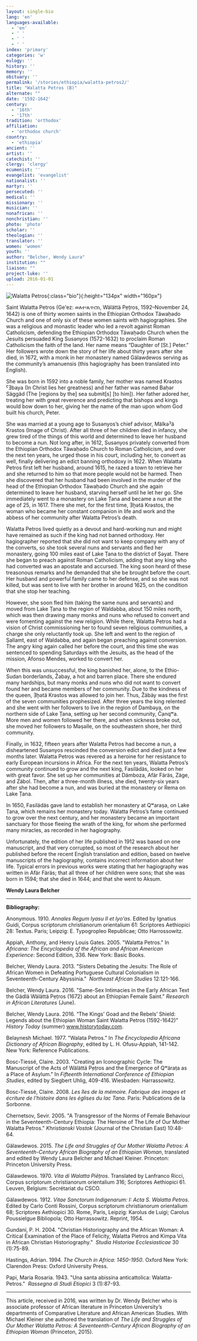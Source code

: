 ```yaml
---
layout: single-bio
lang: 'en'
languages-available:
  - 'en'
  - ' '
  - ' '
  - ' '
index: 'primary'
categories: 'w'
eulogy: ''
history: ''
memory: ''
obituary: ''
permalink: '/stories/ethiopia/walatta-petros2/'
title: "Walatta Petros (B)"
alternate: ""
date: '1592-1642'
century:
  - '16th'
  - '17th'
tradition: 'orthodox'
affiliation:
  - 'orthodox church'
country:
  - 'ethiopia'
ancient: ''
artist: ''
catechist: ''
clergy: 'clergy'
ecumenist: ''
evangelist: 'evangelist'
nationalist: ''
martyr: ''
persecuted: ''
medical: ''
missionary: ''
musician: ''
nonafrican: ''
nonchristian: ''
photo: 'photo'
scholar: ''
theologian: ''
translator: ''
women: 'women'
youth: ''
author: "Belcher, Wendy Laura"
institution: ""
liaison: ""
project-luke: ''
upload: 2016-01-01
---
```


![Walatta Petros](/images/bio-pics/ethiopia/walatta-petros2/walatta-petros-sm.jpg){:class="bio"}{:height="134px" width="160px"}

Saint  Walatta Petros (Ge'ez:&nbsp;ወለተ፡ጴጥሮስ,  Wälättä P̣eṭros, 1592–November 24, 1642) is one of thirty women saints in the  Ethiopian Orthodox Täwaḥədo Church and one of only six of these women saints  with hagiographies. She was a religious and monastic leader who led a revolt  against Roman Catholicism, defending the Ethiopian Orthodox Täwaḥədo Church  when the Jesuits persuaded King Susənyos (1572-1632) to proclaim Roman  Catholicism the faith of the land. Her name means &ldquo;Daughter of [St.] Peter.&rdquo; Her  followers wrote down the story of her life about thirty years after she died, in  1672, with a monk in her monastery named Gälawdewos serving as the community&rsquo;s  amanuensis (this hagiography has been translated into English).

She was  born in 1592 into a noble family, her mother was named Krəstos ˁƎbaya (In  Christ lies her greatness) and her father was named Baḥər Säggäd (The [regions  by the] sea submit[s] [to him]). Her father adored her, treating her with great  reverence and predicting that bishops and kings would bow down to her, giving  her the name of the man upon whom God built his church, Peter.

She was  married at a young age to Susənyos&rsquo;s chief advisor, Mälkəˀä Krəstos (Image of  Christ). After all three of her children died in infancy, she grew tired of the  things of this world and determined to leave her husband to become a nun. Not  long after, in 1612, Susənyos privately converted from the Ethiopian Orthodox  Täwaḥədo Church to Roman Catholicism, and over the next ten years, he urged  those in his court, including her, to convert as well, finally delivering an  edict banning orthodoxy in 1622. When Walatta Petros first left her husband,  around 1615, he razed a town to retrieve her and she returned to him so that  more people would not be harmed. Then she discovered that her husband had been  involved in the murder of the head of the Ethiopian Orthodox Täwaḥədo Church  and she again determined to leave her husband, starving herself until he let  her go. She immediately went to a monastery on Lake Ṭana and became a nun at  the age of 25, in 1617. There she met, for the first time, Ǝḫətä Krəstos, the  woman who became her constant companion in life and work and the abbess of her  community after Walatta Petros&rsquo;s death.

Walatta  Petros lived quietly as a devout and hard-working nun and might have remained  as such if the king had not banned orthodoxy. Her hagiographer reported that  she did not want to keep company with any of the converts, so she took several nuns  and servants and fled her monastery, going 100 miles east of Lake Ṭana to the  district of Ṣəyat. There she began to preach against Roman Catholicism, adding  that any king who had converted was an apostate and accursed. The king soon  heard of these treasonous remarks and he demanded that she be brought before  the court. Her husband and powerful family came to her defense, and so she was  not killed, but was sent to live with her brother in around 1625, on the  condition that she stop her teaching.

However,  she soon fled him (taking the same nuns and servants) and moved from Lake Ṭana to  the region of Waldəbba, about 150 miles north, which was then drawing many  monks and nuns who refused to convert and were fomenting against the new  religion. While there, Walatta Petros had a vision of Christ commissioning her  to found seven religious communities, a charge she only reluctantly took up.  She left and went to the region of Ṣallamt, east of Waldəbba, and again began  preaching against conversion. The angry king again called her before the court,  and this time she was sentenced to spending Saturdays with the Jesuits, as the  head of the mission, Afonso Mendes, worked to convert her.

When  this was unsuccessful, the king banished her, alone, to the Ethio-Sudan  borderlands, Žabay, a hot and barren place. There she endured many hardships,  but many monks and nuns who did not want to convert found her and became  members of her community. Due to the kindness of the queen, Ǝḫətä Krəstos was  allowed to join her. Thus, Žäbäy was the first of the seven communities  prophesized. After three years the king relented and she went with her  followers to live in the region of Dambəya, on the northern side of Lake Ṭana,  setting up her second community, Č̣anqʷa. More men and women followed her  there, and when sickness broke out, she moved her followers to Məṣəlle, on the  southeastern shore, her third community.

Finally,  in 1632, fifteen years after Walatta Petros had become a nun, a disheartened  Susənyos rescinded the conversion edict and died just a few months later. Walatta  Petros was revered as a heroine for her resistance to early European incursions  in Africa. For the next ten years, Walatta Petros&rsquo;s community continued to grow  and the next king, Fasilädäs, looked on her with great favor. She set up her communities  at Dämboza, Afär Färäs, Zäge, and Zäbol. Then, after a three-month illness, she  died, twenty-six years after she had become a nun, and was buried at the  monastery or Rema on Lake Ṭana.

In 1650,  Fasilädäs gave land to establish her monastery at Qʷaraṣa, on Lake Ṭana, which  remains her monastery today. Walatta Petros&rsquo;s fame continued to grow over the  next century, and her monastery became an important sanctuary for those fleeing  the wrath of the king, for whom she performed many miracles, as recorded in her  hagiography.

Unfortunately,  the edition of her life published in 1912 was based on one manuscript, and that  very corrupted, so most of the research about her published before the recent  English translation and edition, based on twelve manuscripts of the  hagiography, contains incorrect information about her life. Typical errors in  previous works were stating that her hagiography was written in Afär Färäs;  that all three of her children were sons; that she was born in 1594; that she  died in 1644; and that she went to Aksum.

**Wendy Laura Belcher**

---

**Bibliography:**

Anonymous.  1910. *Annales Regum Iyasu II et Iyo'as*. Edited by Ignatius Guidi, Corpus  scriptorum christianorum orientalium 61: Scriptores Aethiopici 28: Textus.  Paris; Leipzig: E. Typogropleo Republicae; Otto Harrossowitz.

Appiah, Anthony, and Henry Louis  Gates. 2005. &quot;Walatta  Petros.&quot; In *Africana: The Encyclopedia of the African  and African American Experience*: Second Edition, 336. New York: Basic  Books.

Belcher, Wendy Laura. 2013.  &quot;Sisters Debating the Jesuits: The Role of African Women in Defeating  Portuguese Cultural Colonialism in Seventeenth-Century Abyssinia.&quot;  *Northeast  African Studies* 12:121-166.

Belcher, Wendy Laura. 2016.  &quot;Same-Sex Intimacies in the Early African Text the Gädlä Wälättä P̣eṭros  (1672) about an Ethiopian Female Saint.&quot; *Research in African Literatures* (June).

Belcher, Wendy Laura. 2016. &ldquo;The  Kings&rsquo; Goad and the Rebels&rsquo; Shield: Legends about the Ethiopian Woman Saint  Walatta Petros (1592-1642)&rdquo; *History Today* (summer) www.historytoday.com.

Belaynesh Michael. 1977.  &quot;Walata Petros.&quot; In *The  Encyclopedia Africana Dictionary of African Biography*, edited by L. H.  Ofusu-Appiah, 141-142. New York: Reference Publications.

Bosc-Tiessé, Claire. 2003.  &quot;Creating an Iconographic Cycle: The Manuscript of the Acts of Wälättä P̣eṭros  and the Emergence of Qʷäraṭa as a Place of Asylum.&quot; In *Fifteenth International Conference of  Ethiopian Studies*, edited by Siegbert Uhlig, 409-416. Wiesbaden:  Harrassowitz.

Bosc-Tiessé,  Claire. 2008. *Les îles de la mémoire. Fabrique  des images et écriture de l'histoire dans les églises du lac Tana.* Paris: Publications de la  Sorbonne.

Chernetsov, Sevir. 2005. &quot;A  Transgressor of the Norms of Female Behaviour in the Seventeenth-Century  Ethiopia: The Heroine of The Life of Our Mother Walatta Petros.&quot; *Khristianski  Vostok* (Journal of the Christian East) 10:48-64.

Gälawdewos. 2015. *The Life and Struggles of Our Mother Walatta  Petros: A Seventeenth-Century African Biography of an Ethiopian Woman*,  translated and edited by Wendy Laura Belcher and Michael Kleiner. Princeton:  Princeton University Press.

Gälawdewos. 1970. *Vita di Walatta Piēṭros*. Translated by Lanfranco  Ricci, Corpus scriptorum christianorum orientalium 316; Scriptores Aethiopici  61. Leuven, Belgium: Secrétariat du CSCO.

Gälawdewos. 1912. *Vitae Sanctorum Indigenarum: I: Acta S. Walatta Petros*. Edited by  Carlo Conti Rossini, Corpus scriptorum christianorum orientalium 68; Scriptores  Aethiopici 30. Rome, Paris, Leipzig: Karolus de Luigi; Carolus  Poussielgue Bibliopola; Otto Harrassowitz. Reprint, 1954.

Gundani, P. H. 2004.  &quot;Christian Historiography and the African Woman: A Critical Examination of  the Place of Felicity, Walatta  Pietros and Kimpa Vita in African Christian Historiography.&quot;  *Studia  Historiae Ecclesiasticae* 30 (1):75-89.

Hastings, Adrian. 1994. *The Church in Africa: 1450-1950*. Oxford  New York: Clarendon Press: Oxford University Press.

Papi, Maria Rosaria. 1943.  &quot;Una santa abissina anticattolica: Walatta-Petros.&quot;  *Rassegna di Studi Etiopici* 3 (1):87-93.

---

This article, received in 2016, was written by Dr. Wendy Belcher who is associate professor of African literature in  Princeton University&rsquo;s departments of Comparative Literature and African  American Studies. With Michael Kleiner she authored the  translation of *The Life and Struggles of Our Mother Walatta Petros: A  Seventeenth-Century African Biography of an Ethiopian Woman* (Princeton,  2015).
